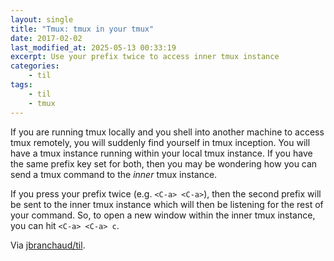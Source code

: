```yaml
---
layout: single
title: "Tmux: tmux in your tmux"
date: 2017-02-02
last_modified_at: 2025-05-13 00:33:19
excerpt: Use your prefix twice to access inner tmux instance
categories:
    - til
tags:
    - til
    - tmux
---
```


If you are running tmux locally and you shell into another machine to
access tmux remotely, you will suddenly find yourself in tmux inception.
You will have a tmux instance running within your local tmux instance. If
you have the same prefix key set for both, then you may be wondering how
you can send a tmux command to the _inner_ tmux instance.

If you press your prefix twice (e.g. `<C-a> <C-a>`), then the second prefix
will be sent to the inner tmux instance which will then be listening for
the rest of your command. So, to open a new window within the inner tmux
instance, you can hit `<C-a> <C-a> c`.

Via [jbranchaud/til](https://github.com/jbranchaud/til).
